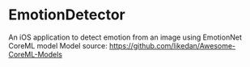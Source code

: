 # EmotionDetector
An iOS application to detect emotion from an image using EmotionNet CoreML model 
Model source: https://github.com/likedan/Awesome-CoreML-Models
